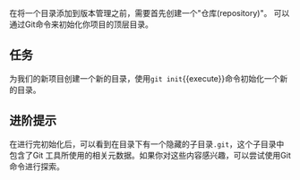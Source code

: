 在将一个目录添加到版本管理之前，需要首先创建一个"仓库(repository)"。
可以通过Git命令来初始化你项目的顶层目录。

## 任务

为我们的新项目创建一个新的目录，使用`git init`{{execute}}命令初始化一个新的目录。

## 进阶提示

在进行完初始化后，可以看到在目录下有一个隐藏的子目录`.git`，这个子目录中包含了Git
工具所使用的相关元数据。如果你对这些内容感兴趣，可以尝试使用Git命令进行探索。
